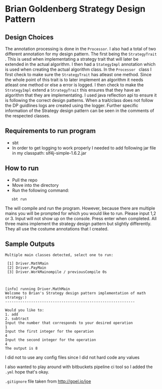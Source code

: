# Brian Goldenberg Strategy Design Pattern

## Design Choices
The annotation processing is done in the    ```Processor```. I also had a total of two different annotation for my design pattern. The first being the   ``` StrategyTrait   ```.
 This is uesd when implementating a strategy trait that will later be extended in the actual algorithm. I then had a    ```StategyImpl``` annotation which is used when creating the actual algorithm class. In the  ```Processor ``` class 
 I first check to make sure the  ``` StrategyTrait ``` has atleast one method. Since the whole point of this trait is to later implement an algorithm it needs atleast one method or else a error is logged. I then check to make the  ``` StrategyImpl``` 
 extend a  ``` StrategyTrait ``` this ensures that they have an algorithm that they are implementating. I used java reflection api to ensure it is following the correct design patterns. When a trait/class does not follow the DP guidlines logs are created
 using the logger. Further specific information of the Strategy design pattern can be seen in the comments of the respected classes. 

## Requirements to run program 
 - sbt
 - In order to get logging to work properly I needed to add following jar file in my classpath: slf4j-simple-1.6.2.jar
##  How to run
  - Pull the repo
   - Move into the directory 
   - Run the following command:
    
```console
   sbt run
```
The will compile and run the program. However, because there are multiple mains you will be prompted for which you would like to run. Please input 1,2 or 3. Input will not show up on the console. Press enter when completed. 
All three mains implement the strategy design pattern but slightly differently. They all use the costume annotations that I created.
## Sample Outputs
```console
Multiple main classes detected, select one to run:

 [1] Driver.MathMain
 [2] Driver.PayMain
 [3] Driver.WorkMainompile / previousCompile 0s



[info] running Driver.MathMain 
Welcome to Brian's Strategy design pattern implementation of math strategy:) 
------------------------------------------------------------

Would you like to:
1. add 
2. subtract
Input the number that corresponds to your desired operation
1
Input the first integer for the operation
4
Input the second integer for the operation
4
The output is 8
```

I did not to use any config files since I did not hard code any values

I also wanted to play around with bitbuckets pipeline ci tool so I added the  
```.yml``` hope that's okay.

```.gitignore``` file taken from http://goel.io/joe 